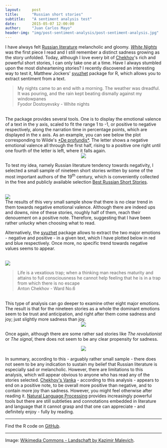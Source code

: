 ```yaml
---
layout:     post
title:      "Russian short stories"
subtitle:   "A sentiment analysis test"
date:       2015-05-07 12:00:00
author:     "Juan Carlos Mayo"
header-img: "img/post-sentiment-analysis/post-sentiment-analysis.jpg"
---
```


I have always felt <a target="_blank" href="https://en.wikipedia.org/wiki/Russian_literature">Russian literature</a> melancholic and gloomy. <a target="_" href="https://en.wikipedia.org/wiki/White_Nights_%28short_story%29">*White Nights*</a> was the first piece I read and I still remember a distinct sadness growing as the story unfolded. Today, although I love every bit of <a target="_blank" href="https://en.wikipedia.org/wiki/Anton_Chekhov">
Chekhov</a>'s rich and powerful short stories, I can only take one at a time. Have I always stumbled upon the most disheartening stories? I recently discovered an interesting way to test it, Matthew Jockers' <a target ="_blank" href="http://cran.r-project.org/web/packages/syuzhet/index.html">syuzhet</a> package for R, which allows you to extract sentiment from a text.

<blockquote>
 My nights came to an end with a morning. The weather was dreadful. It
 was pouring, and the rain kept beating dismally against my windowpanes
<br/>Fyodor Dostoyevsky - White nights
</blockquote>

<br/>
The package provides several tools. One is to display the emotional valence of a text in the y axis, scaled to fit the range 1 to -1, or positive to negative respectively, along the narration time in percentage points, which are displayed in the x axis. As an example, you can see below the plot corresponding to Wilde's <a target="_blank" href="https://en.wikipedia.org/wiki/De_Profundis_%28letter%29">*De profundis*</a>. The letter shows a negative emotional valence all through the first half, rising to a positive one right until one fourth of the letter is left, where it falls again.


<div align= "center">
<img src="{{ site.baseurl }}/img/post-sentiment-analysis/sentiment_plot_test.png"/>
</div>


To test my idea, namely Russian literature tendency towards negativity, I selected a small sample of nineteen short stories written by some of the most important authors of the 19<sup>th</sup> century, which is conveniently collected in the free and publicly available selection <a target="_blank" href="http://gutenberg.org/ebooks/13437">Best Russian Short Stories</a>.


<br/>
<img src="{{ site.baseurl }}/img/post-sentiment-analysis/small_multiples_sent.png" />

<br/>
The results of this very small sample show that there is no clear trend in them towards negative emotional valence. Although there are indeed ups and downs, nine of these stories, roughly half of them, reach their denouement on a positive note. Therefore, suggesting that I have been rather unlucky when choosing what to read.


Alternatively, the
<a target ="_blank" href="http://cran.r-project.org/web/packages/syuzhet/index.html">syuzhet</a> package allows to extract the two major emotions - negative and positive - in a given text, which I have plotted below in red and blue respectively. Once more, no specific trend towards negative values seems to appear.

<br/>
<img src="{{ site.baseurl }}/img/post-sentiment-analysis/small_multiples_emot.png" />

<br/>
<blockquote>
Life is a vexatious trap; when a thinking man reaches maturity and attains to full consciousness he cannot help feeling that he is in a trap from which there is no escape
<br/>Anton Chekhov - Ward No.6
</blockquote>

<br/>
This type of analysis can go deeper to examine other eight major emotions. The result is that for the nineteen stories as a whole the dominant emotions seem to be trust and anticipation, and right after them come sadness and joy; just slightly more sadness than joy.

<div align= "center">
<img src="{{ site.baseurl }}/img/post-sentiment-analysis/bar_emotion.png" />
</div>

Once again, although there are some rather sad stories like *The revolutionist* or *The signal*, there does not seem to be any clear propensity for sadness.

<div align= "center">
<img src="{{ site.baseurl }}/img/post-sentiment-analysis/small_multiples_emot_2.png" />
</div>

<br/>
In summary, according to this - arguably rather small sample - there does not seem to be any indication to sustain my belief that Russian literature is especially sad or melancholic. However, there are limitations to this analysis, which will appear obvious to anyone who has read any of the stories selected.  
<a target="_blank" href="http://www.ibiblio.org/eldritch/ac/vanka.html">Chekhov's Vanka</a> - according to this analysis - appears to end on a positive note, to be overall more positive than negative, and to contain more joy than sadness. However, you might feel otherwise after reading it. <a target="_blank" href="https://en.wikipedia.org/wiki/Natural_language_processing">Natural Language Processing</a> provides increasingly powerful tools but there are still subtleties and connotations embedded in literature and language that it cannot grasp and that one can appreciate - and definitely enjoy - fully by reading.

---

Find the R code on <a target="_blank" href="http://github.com/jcarlosmayo/sentiment_analysis/">GitHub</a>.

---

<div id="image-credit">Image: <a href="https://commons.wikimedia.org/wiki/File:Malewitsch4.jpg">Wikimedia Commons - Landschaft by Kazimir Malevich</a>.</div>
